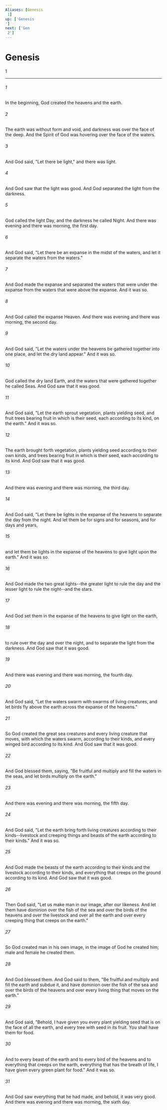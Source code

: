 ```yaml
---
Aliases: [Genesis 1]
up: ['Genesis']
next: ['Gen 2']
---
```

# Genesis 1

***
 

###### 1 
In the beginning, God created the heavens and the earth.  

###### 2 
The earth was without form and void, and darkness was over the face of the deep. And the Spirit of God was hovering over the face of the waters.  

###### 3 
And God said, "Let there be light," and there was light.  

###### 4 
And God saw that the light was good. And God separated the light from the darkness.  

###### 5 
God called the light Day, and the darkness he called Night. And there was evening and there was morning, the first day.  

###### 6 
And God said, "Let there be an expanse in the midst of the waters, and let it separate the waters from the waters."  

###### 7 
And God made the expanse and separated the waters that were under the expanse from the waters that were above the expanse. And it was so.  

###### 8 
And God called the expanse Heaven. And there was evening and there was morning, the second day.  

###### 9 
And God said, "Let the waters under the heavens be gathered together into one place, and let the dry land appear." And it was so.  

###### 10 
God called the dry land Earth, and the waters that were gathered together he called Seas. And God saw that it was good.  

###### 11 
And God said, "Let the earth sprout vegetation, plants yielding seed, and fruit trees bearing fruit in which is their seed, each according to its kind, on the earth." And it was so.  

###### 12 
The earth brought forth vegetation, plants yielding seed according to their own kinds, and trees bearing fruit in which is their seed, each according to its kind. And God saw that it was good.  

###### 13 
And there was evening and there was morning, the third day.  

###### 14 
And God said, "Let there be lights in the expanse of the heavens to separate the day from the night. And let them be for signs and for seasons, and for days and years,  

###### 15 
and let them be lights in the expanse of the heavens to give light upon the earth." And it was so.  

###### 16 
And God made the two great lights--the greater light to rule the day and the lesser light to rule the night--and the stars.  

###### 17 
And God set them in the expanse of the heavens to give light on the earth,  

###### 18 
to rule over the day and over the night, and to separate the light from the darkness. And God saw that it was good.  

###### 19 
And there was evening and there was morning, the fourth day.  

###### 20 
And God said, "Let the waters swarm with swarms of living creatures, and let birds fly above the earth across the expanse of the heavens."  

###### 21 
So God created the great sea creatures and every living creature that moves, with which the waters swarm, according to their kinds, and every winged bird according to its kind. And God saw that it was good.  

###### 22 
And God blessed them, saying, "Be fruitful and multiply and fill the waters in the seas, and let birds multiply on the earth."  

###### 23 
And there was evening and there was morning, the fifth day.  

###### 24 
And God said, "Let the earth bring forth living creatures according to their kinds--livestock and creeping things and beasts of the earth according to their kinds." And it was so.  

###### 25 
And God made the beasts of the earth according to their kinds and the livestock according to their kinds, and everything that creeps on the ground according to its kind. And God saw that it was good.  

###### 26 
Then God said, "Let us make man in our image, after our likeness. And let them have dominion over the fish of the sea and over the birds of the heavens and over the livestock and over all the earth and over every creeping thing that creeps on the earth."  

###### 27 
So God created man in his own image,  in the image of God he created him;  male and female he created them.  

###### 28 
And God blessed them. And God said to them, "Be fruitful and multiply and fill the earth and subdue it, and have dominion over the fish of the sea and over the birds of the heavens and over every living thing that moves on the earth."  

###### 29 
And God said, "Behold, I have given you every plant yielding seed that is on the face of all the earth, and every tree with seed in its fruit. You shall have them for food.  

###### 30 
And to every beast of the earth and to every bird of the heavens and to everything that creeps on the earth, everything that has the breath of life, I have given every green plant for food." And it was so.  

###### 31 
And God saw everything that he had made, and behold, it was very good. And there was evening and there was morning, the sixth day.
